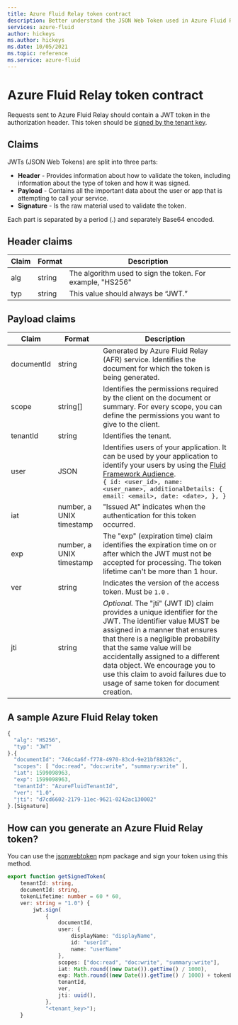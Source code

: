 ```yaml
---
title: Azure Fluid Relay token contract
description: Better understand the JSON Web Token used in Azure Fluid Relay
services: azure-fluid
author: hickeys
ms.author: hickeys
ms.date: 10/05/2021
ms.topic: reference
ms.service: azure-fluid
---
```


# Azure Fluid Relay token contract

Requests sent to Azure Fluid Relay should contain a JWT token in the authorization header. This token should be [signed by the tenant key](../concepts/authentication-authorization.md).

## Claims

JWTs (JSON Web Tokens) are split into three parts: 

- **Header** - Provides information about how to validate the token, including information about the type of token and how it was signed. 
- **Payload** - Contains all the important data about the user or app that is attempting to call your service. 
- **Signature** - Is the raw material used to validate the token. 

Each part is separated by a period (.) and separately Base64 encoded. 

## Header claims

| Claim | Format | Description  |
|-------|--------|--------------|
| alg   | string | The algorithm used to sign the token. For example, "HS256" |
| typ   | string | This value should always be “JWT.” |

## Payload claims

| Claim      | Format                   | Description |
|------------|--------------------------|-------------|
| documentId | string                   | Generated by Azure Fluid Relay (AFR) service. Identifies the document for which the token is being generated. |
| scope      | string[]                 | Identifies the permissions required by the client on the document or summary. For every scope, you can define the permissions you want to give to the client.  |
| tenantId   | string                   | Identifies the tenant. |
| user       | JSON                     | Identifies users of your application. It can be used by your application to identify your users by using the [Fluid Framework Audience](use-audience-in-fluid.md).<br>`{ id: <user_id>, name: <user_name>, additionalDetails: { email: <email>, date: <date>, }, }`  |
| iat        | number, a UNIX timestamp | "Issued At" indicates when the authentication for this token occurred. |
| exp        | number, a UNIX timestamp | The "exp" (expiration time) claim identifies the expiration time on or after which the JWT must not be accepted for processing. The token lifetime can't be more than 1 hour. |
| ver        | string                   | Indicates the version of the access token. Must be `1.0` . |
| jti        | string                   | *Optional.*  The "jti" (JWT ID) claim provides a unique identifier for the JWT. The identifier value MUST be assigned in a manner that ensures that there is a negligible probability that the same value will be accidentally assigned to a different data object. We encourage you to use this claim to avoid failures due to usage of same token for document creation.  |

## A sample Azure Fluid Relay token

```typescript
{ 
  "alg": "HS256",  
  "typ": "JWT" 
}.{ 
  "documentId": "746c4a6f-f778-4970-83cd-9e21bf88326c", 
  "scopes": [ "doc:read", "doc:write", "summary:write" ],   
  "iat": 1599098963,  
  "exp": 1599098963,  
  "tenantId": "AzureFluidTenantId",  
  "ver": "1.0",
  "jti": "d7cd6602-2179-11ec-9621-0242ac130002"
}.[Signature] 
```

## How can you generate an Azure Fluid Relay token? 

You can use the [jsonwebtoken](https://www.npmjs.com/package/jsonwebtoken) npm package and sign your token using this method.

```typescript
export function getSignedToken(
    tenantId: string,
    documentId: string,
    tokenLifetime: number = 60 * 60,
    ver: string = "1.0") {
        jwt.sign(
            {
                documentId, 
                user: {
                    displayName: "displayName", 
                    id: "userId", 
                    name: "userName" 
                }, 
                scopes: ["doc:read", "doc:write", "summary:write"], 
                iat: Math.round((new Date()).getTime() / 1000), 
                exp: Math.round((new Date()).getTime() / 1000) + tokenLifetime, //set the expiry date based on your needs but max-limit is one hour.
                tenantId, 
                ver,
                jti: uuid(), 
            },
            "<tenant_key>");
    }
```
